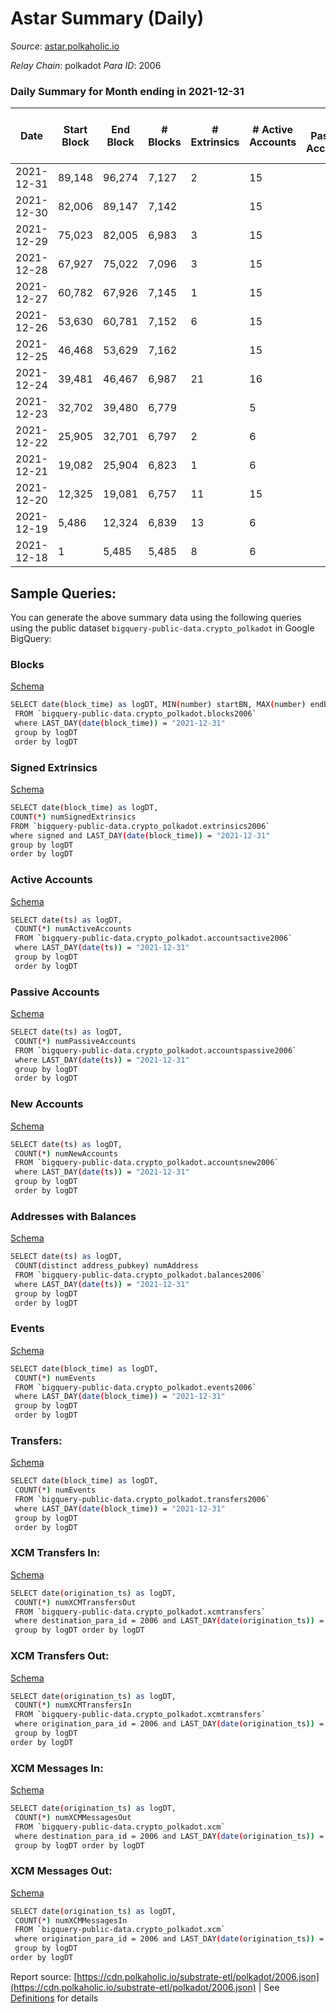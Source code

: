 # Astar Summary (Daily)

_Source_: [astar.polkaholic.io](https://astar.polkaholic.io)

*Relay Chain*: polkadot
*Para ID*: 2006



### Daily Summary for Month ending in 2021-12-31


| Date    | Start Block | End Block | # Blocks | # Extrinsics | # Active Accounts | # Passive Accounts | # New Accounts | # Addresses | # Events  | # Transfers ($USD) | # XCM Transfers In ($USD) | # XCM Transfers Out ($USD) | # XCM In | # XCM Out | Issues |
|---------|-------------|-----------|----------|--------------|-------------------|--------------------|----------------|-------------|-----------|--------------------|---------------------------|----------------------------|----------|-----------|--------|
| 2021-12-31 | 89,148 | 96,274 | 7,127 | 2 | 15 |  |  | 29 | 21,406 | 7,127 ($66,631.90) |   |   |  |  |  |
| 2021-12-30 | 82,006 | 89,147 | 7,142 |  | 15 |  |  | 29 | 21,450 | 7,142 ($66,772.14) |   |   |  |  |  |
| 2021-12-29 | 75,023 | 82,005 | 6,983 | 3 | 15 |  |  | 29 | 20,975 | 6,983 ($65,285.61) |   |   |  |  |  |
| 2021-12-28 | 67,927 | 75,022 | 7,096 | 3 | 15 |  |  | 29 | 21,318 | 7,096 ($66,342.07) |   |   |  |  |  |
| 2021-12-27 | 60,782 | 67,926 | 7,145 | 1 | 15 |  |  | 29 | 21,461 | 7,145 ($66,800.18) |   |   |  |  |  |
| 2021-12-26 | 53,630 | 60,781 | 7,152 | 6 | 15 |  |  | 29 | 21,495 | 7,152 ($66,865.63) |   |   |  |  |  |
| 2021-12-25 | 46,468 | 53,629 | 7,162 |  | 15 |  |  | 29 | 21,510 | 7,162 ($66,959.12) |   |   |  |  |  |
| 2021-12-24 | 39,481 | 46,467 | 6,987 | 21 | 16 |  |  | 29 | 21,033 | 6,987 ($65,323.02) |   |   |  |  |  |
| 2021-12-23 | 32,702 | 39,480 | 6,779 |  | 5 |  |  | 29 | 20,359 | 6,779 ($63,378.37) |   |   |  |  |  |
| 2021-12-22 | 25,905 | 32,701 | 6,797 | 2 | 6 |  |  | 29 | 20,416 | 6,797 ($63,546.66) |   |   |  |  |  |
| 2021-12-21 | 19,082 | 25,904 | 6,823 | 1 | 6 |  |  | 29 | 20,493 | 6,823 ($63,789.74) |   |   |  |  |  |
| 2021-12-20 | 12,325 | 19,081 | 6,757 | 11 | 15 |  |  | 29 | 20,346 | 6,767 ($63,176.20) |   |   |  |  |  |
| 2021-12-19 | 5,486 | 12,324 | 6,839 | 13 | 6 |  |  | 19 | 20,571 | 6,839 ($63,492.19) |   |   |  |  |  |
| 2021-12-18 | 1 | 5,485 | 5,485 | 8 | 6 |  |  | 19 | 16,508 | 5,488 ($51,263.19) |   |   |  |  |  |

## Sample Queries:
You can generate the above summary data using the following queries using the public dataset `bigquery-public-data.crypto_polkadot` in Google BigQuery:


### Blocks 

[Schema](https://github.com/colorfulnotion/substrate-etl/blob/main/schema/blocks.json)

```bash
SELECT date(block_time) as logDT, MIN(number) startBN, MAX(number) endBN, COUNT(*) numBlocks 
 FROM `bigquery-public-data.crypto_polkadot.blocks2006`  
 where LAST_DAY(date(block_time)) = "2021-12-31" 
 group by logDT 
 order by logDT
```

### Signed Extrinsics 

[Schema](https://github.com/colorfulnotion/substrate-etl/blob/main/schema/extrinsics.json)

```bash
SELECT date(block_time) as logDT, 
COUNT(*) numSignedExtrinsics 
FROM `bigquery-public-data.crypto_polkadot.extrinsics2006`  
where signed and LAST_DAY(date(block_time)) = "2021-12-31" 
group by logDT 
order by logDT
```

### Active Accounts 

[Schema](https://github.com/colorfulnotion/substrate-etl/blob/main/schema/accountsactive.json)

```bash
SELECT date(ts) as logDT, 
 COUNT(*) numActiveAccounts 
 FROM `bigquery-public-data.crypto_polkadot.accountsactive2006` 
 where LAST_DAY(date(ts)) = "2021-12-31" 
 group by logDT 
 order by logDT
```

### Passive Accounts 

[Schema](https://github.com/colorfulnotion/substrate-etl/blob/main/schema/accountspassive.json)

```bash
SELECT date(ts) as logDT, 
 COUNT(*) numPassiveAccounts 
 FROM `bigquery-public-data.crypto_polkadot.accountspassive2006` 
 where LAST_DAY(date(ts)) = "2021-12-31" 
 group by logDT 
 order by logDT
```

### New Accounts 

[Schema](https://github.com/colorfulnotion/substrate-etl/blob/main/schema/accountsnew.json)

```bash
SELECT date(ts) as logDT, 
 COUNT(*) numNewAccounts 
 FROM `bigquery-public-data.crypto_polkadot.accountsnew2006` 
 where LAST_DAY(date(ts)) = "2021-12-31" 
 group by logDT
 order by logDT
```

### Addresses with Balances 

[Schema](https://github.com/colorfulnotion/substrate-etl/blob/main/schema/balances.json)

```bash
SELECT date(ts) as logDT,
 COUNT(distinct address_pubkey) numAddress 
 FROM `bigquery-public-data.crypto_polkadot.balances2006` 
 where LAST_DAY(date(ts)) = "2021-12-31" 
 group by logDT 
 order by logDT
```

### Events 

[Schema](https://github.com/colorfulnotion/substrate-etl/blob/main/schema/events.json)

```bash
SELECT date(block_time) as logDT, 
 COUNT(*) numEvents 
 FROM `bigquery-public-data.crypto_polkadot.events2006` 
 where LAST_DAY(date(block_time)) = "2021-12-31" 
 group by logDT 
 order by logDT
```

### Transfers:

[Schema](https://github.com/colorfulnotion/substrate-etl/blob/main/schema/transfers.json)

```bash
SELECT date(block_time) as logDT, 
 COUNT(*) numEvents 
 FROM `bigquery-public-data.crypto_polkadot.transfers2006` 
 where LAST_DAY(date(block_time)) = "2021-12-31" 
 group by logDT 
 order by logDT
```

### XCM Transfers In: 

[Schema](https://github.com/colorfulnotion/substrate-etl/blob/main/schema/xcmtransfers.json)

```bash
SELECT date(origination_ts) as logDT, 
 COUNT(*) numXCMTransfersOut 
 FROM `bigquery-public-data.crypto_polkadot.xcmtransfers` 
 where destination_para_id = 2006 and LAST_DAY(date(origination_ts)) = "2021-12-31" 
 group by logDT order by logDT
```

### XCM Transfers Out: 

[Schema](https://github.com/colorfulnotion/substrate-etl/blob/main/schema/xcmtransfers.json)

```bash
SELECT date(origination_ts) as logDT, 
 COUNT(*) numXCMTransfersIn 
 FROM `bigquery-public-data.crypto_polkadot.xcmtransfers` 
 where origination_para_id = 2006 and LAST_DAY(date(origination_ts)) = "2021-12-31" 
 group by logDT 
order by logDT
```

### XCM Messages In: 

[Schema](https://github.com/colorfulnotion/substrate-etl/blob/main/schema/xcm.json)

```bash
SELECT date(origination_ts) as logDT, 
 COUNT(*) numXCMMessagesOut 
 FROM `bigquery-public-data.crypto_polkadot.xcm` 
 where destination_para_id = 2006 and LAST_DAY(date(origination_ts)) = "2021-12-31" 
 group by logDT order by logDT
```

### XCM Messages Out: 

[Schema](https://github.com/colorfulnotion/substrate-etl/blob/main/schema/xcm.json)

```bash
SELECT date(origination_ts) as logDT, 
 COUNT(*) numXCMMessagesIn 
 FROM `bigquery-public-data.crypto_polkadot.xcm` 
 where origination_para_id = 2006 and LAST_DAY(date(origination_ts)) = "2021-12-31" 
 group by logDT 
order by logDT
```


Report source: [https://cdn.polkaholic.io/substrate-etl/polkadot/2006.json](https://cdn.polkaholic.io/substrate-etl/polkadot/2006.json) | See [Definitions](/DEFINITIONS.md) for details
